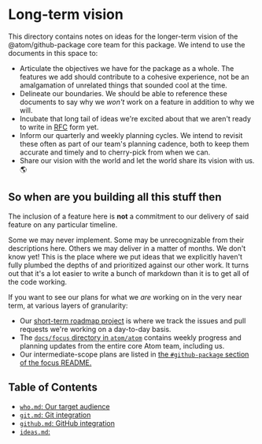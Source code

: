 # Long-term vision

This directory contains notes on ideas for the longer-term vision of the @atom/github-package core team for this package. We intend to use the documents in this space to:

* Articulate the objectives we have for the package as a whole. The features we add should contribute to a cohesive experience, not be an amalgamation of unrelated things that sounded cool at the time.
* Delineate our boundaries. We should be able to reference these documents to say why we _won't_ work on a feature in addition to why we will.
* Incubate that long tail of ideas we're excited about that we aren't ready to write in [RFC](../how-we-work.md#new-features) form yet.
* Inform our quarterly and weekly planning cycles. We intend to revisit these often as part of our team's planning cadence, both to keep them accurate and timely and to cherry-pick from when we can.
* Share our vision with the world and let the world share its vision with us. :earth_americas:

## So when are you building all this stuff then

The inclusion of a feature here is **not** a commitment to our delivery of said feature on any particular timeline.

Some we may never implement. Some may be unrecognizable from their descriptions here. Others we may deliver in a matter of months. We don't know yet! This is the place where we put ideas that we explicitly haven't fully plumbed the depths of and prioritized against our other work. It turns out that it's a lot easier to write a bunch of markdown than it is to get all of the code working.

If you want to see our plans for what we _are_ working on in the very near term, at various layers of granularity:

* Our [short-term roadmap project](https://github.com/atom/github/projects/8) is where we track the issues and pull requests we're working on a day-to-day basis.
* The [`docs/focus` directory in `atom/atom`](https://github.com/atom/atom/tree/master/docs/focus) contains weekly progress and planning updates from the entire core Atom team, including us.
* Our intermediate-scope plans are listed in [the `#github-package` section of the focus README.](https://github.com/atom/atom/tree/master/docs/focus#github-package)

## Table of Contents

* [`who.md`: Our target audience](./who.md)
* [`git.md`: Git integration](./git.md)
* [`github.md`: GitHub integration](./github.md)
* [`ideas.md`: ](./ideas.md)
